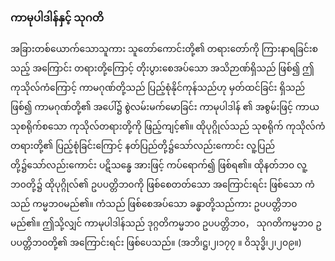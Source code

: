 ### ကာမုပါဒါန်နှင့် သုဂတိ

အခြားတစ်ယောက်သောသူကား သူတော်ကောင်းတို့၏ တရားတော်ကို ကြားနာရခြင်းစသည့် အကြောင်း
တရားတို့ကြောင့် တိုးပွားစေအပ်သော အသိဉာဏ်ရှိသည် ဖြစ်၍ ဤကုသိုလ်ကံကြောင့် ကာမဂုဏ်တို့သည်
ပြည့်စုံနိုင်ကုန်သည်ဟု မှတ်ထင်ခြင်း ရှိသည်ဖြစ်၍ ကာမဂုဏ်တို့၏ အပေါ်၌ စွဲလမ်းမက်မောခြင်း ကာမုပါဒါန်
၏ အစွမ်းဖြင့် ကာယသုစရိုက်စသော ကုသိုလ်တရားတို့ကို ဖြည့်ကျင့်၏။ ထိုပုဂ္ဂိုလ်သည် သုစရိုက် ကုသိုလ်ကံ
တရားတို့၏ ပြည့်စုံခြင်းကြောင့် နတ်ပြည်တို့၌သော်လည်းကောင်း လူ့ပြည်တို့၌သော်လည်းကောင်း ပဋိသန္ဓေ
အားဖြင့် ကပ်ရောက်၍ ဖြစ်ရ၏။ ထိုနတ်ဘ၀ လူ့ဘ၀တို့၌ ထိုပုဂ္ဂိုလ်၏ ဥပပတ္တိဘ၀ကို ဖြစ်စေတတ်သော
အကြောင်းရင်း ဖြစ်သော ကံသည် ကမ္မဘ၀မည်၏။ ကံသည် ဖြစ်စေအပ်သော ခန္ဓာတို့သည်ကား ဥပပတ္တိဘ၀
မည်၏။ ဤသို့လျှင် ကာမုပါဒါန်သည် ဒုဂ္ဂတိကမ္မဘ၀ ဥပပတ္တိဘ၀， သုဂတိကမ္မဘ၀ ဥပပတ္တိဘ၀တို့၏
အကြောင်းရင်း ဖြစ်ပေသည်။ (အဘိ၊ဋ္ဌ၊၂၊၁၇၇ ။ ဝိသုဒ္ဓိ၊၂၊၂၀၉။)
